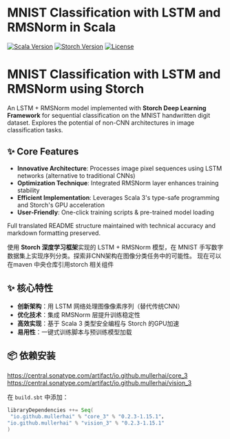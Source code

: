 # MNIST Classification with LSTM and RMSNorm in Scala

[![Scala Version](https://img.shields.io/badge/Scala-2.13%2F3-blue)](https://www.scala-lang.org)
[![Storch Version](https://img.shields.io/badge/Storch-0.9.0-orange)](https://github.com/mullerhai/storch)
[![License](https://img.shields.io/badge/License-Apache_2.0-green.svg)](https://opensource.org/licenses/Apache-2.0)

# MNIST Classification with LSTM and RMSNorm using Storch

An LSTM + RMSNorm model implemented with &zwnj;**Storch Deep Learning Framework**&zwnj; for sequential classification on the MNIST handwritten digit dataset. Explores the potential of non-CNN architectures in image classification tasks.

## ✨ Core Features
- &zwnj;**Innovative Architecture**&zwnj;: Processes image pixel sequences using LSTM networks (alternative to traditional CNNs)
- &zwnj;**Optimization Technique**&zwnj;: Integrated RMSNorm layer enhances training stability
- &zwnj;**Efficient Implementation**&zwnj;: Leverages Scala 3's type-safe programming and Storch's GPU acceleration
- &zwnj;**User-Friendly**&zwnj;: One-click training scripts & pre-trained model loading

Full translated README structure maintained with technical accuracy and markdown formatting preserved.

使用 &zwnj;**Storch 深度学习框架**&zwnj;实现的 LSTM + RMSNorm 模型，在 MNIST 手写数字数据集上实现序列分类。探索非CNN架构在图像分类任务中的可能性。 现在可以在maven 中央仓库引用storch 相关组件

## ✨ 核心特性
- &zwnj;**创新架构**&zwnj;：用 LSTM 网络处理图像像素序列（替代传统CNN）
- &zwnj;**优化技术**&zwnj;：集成 RMSNorm 层提升训练稳定性
- &zwnj;**高效实现**&zwnj;：基于 Scala 3 类型安全编程与 Storch 的GPU加速
- &zwnj;**易用性**&zwnj;：一键式训练脚本与预训练模型加载

## 📦 依赖安装
https://central.sonatype.com/artifact/io.github.mullerhai/core_3
https://central.sonatype.com/artifact/io.github.mullerhai/vision_3

在 `build.sbt` 中添加：
```scala
libraryDependencies ++= Seq(
 "io.github.mullerhai" % "core_3" % "0.2.3-1.15.1"，
"io.github.mullerhai" % "vision_3" % "0.2.3-1.15.1"
)
